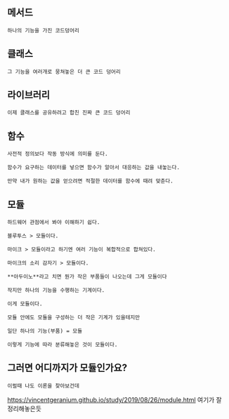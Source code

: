 ## 메서드
```
하나의 기능을 가진 코드덩어리
```

## 클래스
```
그 기능을 여러개로 뭉쳐놓은 더 큰 코드 덩어리
```

## 라이브러리
```
이제 클래스를 공유하려고 합친 진짜 큰 코드 덩어리
```

## 함수
```
사전적 정의보다 작동 방식에 의미를 둔다.

함수가 요구하는 데이터를 넣으면 함수가 알아서 대응하는 값을 내놓는다.

만약 내가 원하는 값을 얻으려면 적절한 데이터를 함수에 때려 맞춘다.
```

## 모듈
```
하드웨어 관점에서 봐야 이해하기 쉽다.

블루투스 > 모듈이다.

마이크 > 모듈이라고 하기엔 여러 기능이 복합적으로 합쳐있다.

마이크의 소리 감자기 > 모듈이다.

**아두이노**라고 치면 뭔가 작은 부품들이 나오는데 그게 모듈이다

작지만 하나의 기능을 수행하는 기계이다.

이게 모듈이다.

모듈 안에도 모듈을 구성하는 더 작은 기계가 있을테지만

일단 하나의 기능(부품) = 모듈

이렇게 기능에 따라 분류해놓은 것이 모듈이다.
```

## 그러면 어디까지가 모듈인가요?
```
이럴때 나도 이론을 찾아보건데
```

<https://vincentgeranium.github.io/study/2019/08/26/module.html>
여기가 잘 정리해놓은듯

